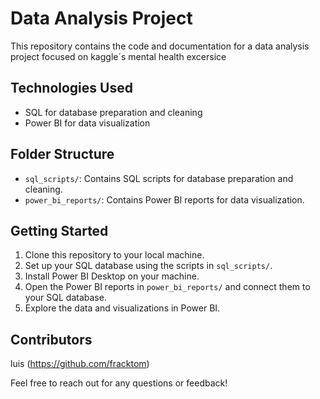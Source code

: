 # Data Analysis Project

This repository contains the code and documentation for a data analysis project focused on  kaggle´s mental health excersice


## Technologies Used

- SQL for database preparation and cleaning
- Power BI for data visualization

## Folder Structure

- `sql_scripts/`: Contains SQL scripts for database preparation and cleaning.
- `power_bi_reports/`: Contains Power BI reports for data visualization.

## Getting Started

1. Clone this repository to your local machine.
2. Set up your SQL database using the scripts in `sql_scripts/`.
3. Install Power BI Desktop on your machine.
4. Open the Power BI reports in `power_bi_reports/` and connect them to your SQL database.
5. Explore the data and visualizations in Power BI.


## Contributors

luis (https://github.com/fracktom)

Feel free to reach out for any questions or feedback!

